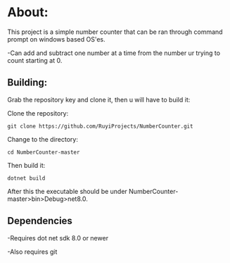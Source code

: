 # About:



This project is a simple number counter that can be ran through command prompt on windows based OS'es.

-Can add and subtract one number at a time from the number ur trying to count starting at 0.


## Building:


Grab the repository key and clone it, then u will have to build it:

Clone the repository:

``` 
git clone https://github.com/RuyiProjects/NumberCounter.git
```

Change to the directory:

``` 
cd NumberCounter-master
```

Then build it:

``` 
dotnet build
```

After this the executable should be under NumberCounter-master>bin>Debug>net8.0.

## Dependencies

-Requires dot net sdk 8.0 or newer

-Also requires git






